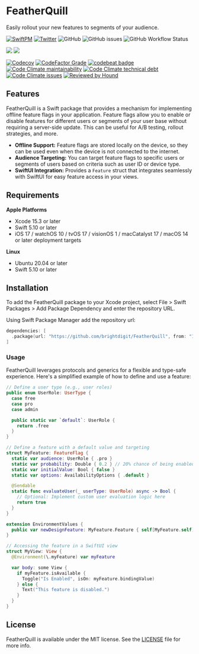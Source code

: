 # FeatherQuill

Easily rollout your new features to segments of your audience.

[![SwiftPM](https://img.shields.io/badge/SPM-Linux%20%7C%20iOS%20%7C%20macOS%20%7C%20watchOS%20%7C%20tvOS-success?logo=swift)](https://swift.org)
[![Twitter](https://img.shields.io/badge/twitter-@brightdigit-blue.svg?style=flat)](http://twitter.com/brightdigit)
![GitHub](https://img.shields.io/github/license/brightdigit/FeatherQuill)
![GitHub issues](https://img.shields.io/github/issues/brightdigit/FeatherQuill)
![GitHub Workflow Status](https://img.shields.io/github/actions/workflow/status/brightdigit/FeatherQuill/FeatherQuill.yml?label=actions&logo=github&?branch=main)

[![](https://img.shields.io/endpoint?url=https%3A%2F%2Fswiftpackageindex.com%2Fapi%2Fpackages%2Fbrightdigit%2FFeatherQuill%2Fbadge%3Ftype%3Dswift-versions)](https://swiftpackageindex.com/brightdigit/FeatherQuill)
[![](https://img.shields.io/endpoint?url=https%3A%2F%2Fswiftpackageindex.com%2Fapi%2Fpackages%2Fbrightdigit%2FFeatherQuill%2Fbadge%3Ftype%3Dplatforms)](https://swiftpackageindex.com/brightdigit/FeatherQuill)

[![Codecov](https://img.shields.io/codecov/c/github/brightdigit/FeatherQuill)](https://codecov.io/gh/brightdigit/FeatherQuill)
[![CodeFactor Grade](https://img.shields.io/codefactor/grade/github/brightdigit/FeatherQuill)](https://www.codefactor.io/repository/github/brightdigit/FeatherQuill)
[![codebeat badge](https://codebeat.co/badges/94a8313d-2215-4ef6-8690-ab7b3e06369c)](https://codebeat.co/projects/github-com-brightdigit-mistkit-main)
[![Code Climate maintainability](https://img.shields.io/codeclimate/maintainability/brightdigit/FeatherQuill)](https://codeclimate.com/github/brightdigit/FeatherQuill)
[![Code Climate technical debt](https://img.shields.io/codeclimate/tech-debt/brightdigit/FeatherQuill?label=debt)](https://codeclimate.com/github/brightdigit/FeatherQuill)
[![Code Climate issues](https://img.shields.io/codeclimate/issues/brightdigit/FeatherQuill)](https://codeclimate.com/github/brightdigit/FeatherQuill)
[![Reviewed by Hound](https://img.shields.io/badge/Reviewed_by-Hound-8E64B0.svg)](https://houndci.com)

## Features

FeatherQuill is a Swift package that provides a mechanism for implementing offline feature flags in your application. Feature flags allow you to enable or disable features for different users or segments of your user base without requiring a server-side update. This can be useful for A/B testing, rollout strategies, and more.

* **Offline Support:** Feature flags are stored locally on the device, so they can be used even when the device is not connected to the internet.
* **Audience Targeting:** You can target feature flags to specific users or segments of users based on criteria such as user ID or device type.
* **SwiftUI Integration:** Provides a `Feature` struct that integrates seamlessly with SwiftUI for easy feature access in your views.

## Requirements 

**Apple Platforms**

- Xcode 15.3 or later
- Swift 5.10 or later
- iOS 17 / watchOS 10 / tvOS 17 / visionOS 1 / macCatalyst 17 / macOS 14 or later deployment targets

**Linux**

- Ubuntu 20.04 or later
- Swift 5.10 or later

## Installation

To add the FeatherQuill package to your Xcode project, select File > Swift Packages > Add Package Dependency and enter the repository URL.

Using Swift Package Manager add the repository url:

```swift
dependencies: [
  .package(url: "https://github.com/brightdigit/FeatherQuill", from: "1.0.0-alpha.1")
]
```

### Usage

FeatherQuill leverages protocols and generics for a flexible and type-safe experience. Here's a simplified example of how to define and use a feature:

```swift
// Define a user type (e.g., user roles)
public enum UserRole: UserType {
  case free
  case pro
  case admin

  public static var `default`: UserRole {
    return .free
  }
}

// Define a feature with a default value and targeting
struct MyFeature: FeatureFlag {
  static var audience: UserRole { .pro }
  static var probability: Double { 0.2 } // 20% chance of being enabled
  static var initialValue: Bool { false }
  static var options: AvailabilityOptions { .default }

  @Sendable
  static func evaluateUser(_ userType: UserRole) async -> Bool {
    // Optional: Implement custom user evaluation logic here
    return true
  }
}

extension EnvironmentValues {
  public var newDesignFeature: MyFeature.Feature { self[MyFeature.self] }
}

// Accessing the feature in a SwiftUI view
struct MyView: View {
  @Environment(\.myFeature) var myFeature

  var body: some View {
    if myFeature.isAvailable {
      Toggle("Is Enabled", isOn: myFeature.bindingValue)
    } else {
      Text("This feature is disabled.")
    }
  }
}
```

## License

FeatherQuill is available under the MIT license. See the [LICENSE](LICENSE) file for more info.
